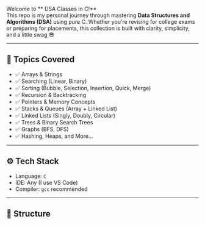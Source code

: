 Welcome to ** DSA Classes in C!**  
This repo is my personal journey through mastering **Data Structures and Algorithms (DSA)** using pure C. Whether you're revising for college exams or preparing for placements, this collection is built with clarity, simplicity, and a little swag 😎

---

## 📘 Topics Covered

- ✅ Arrays & Strings
- ✅ Searching (Linear, Binary)
- ✅ Sorting (Bubble, Selection, Insertion, Quick, Merge)
- ✅ Recursion & Backtracking
- ✅ Pointers & Memory Concepts
- ✅ Stacks & Queues (Array + Linked List)
- ✅ Linked Lists (Singly, Doubly, Circular)
- ✅ Trees & Binary Search Trees
- ✅ Graphs (BFS, DFS)
- ✅ Hashing, Heaps, and More...

---

## ⚙️ Tech Stack

- Language: `C`
- IDE: Any (I use VS Code)
- Compiler: `gcc` recommended

---

## 📂 Structure


